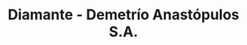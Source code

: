 ---
title: "Diamante - Demetrío Anastópulos S.A."
url: /ciudad-autonoma-de-buenos-aires/diamante-demetrio-anastopulos-s-a/
shop: hardware
---